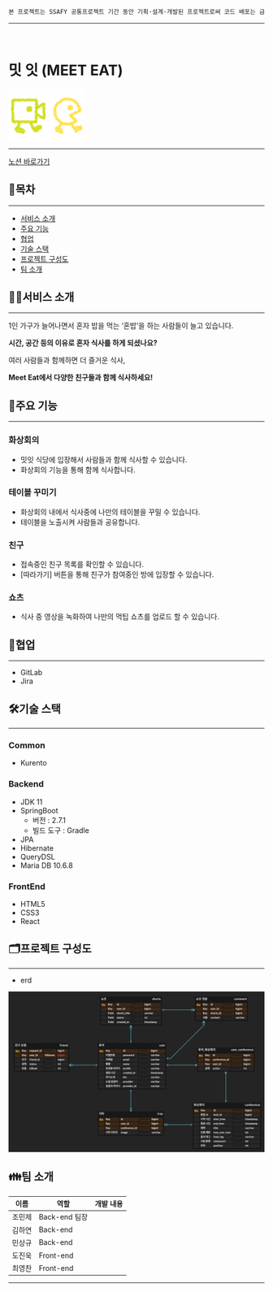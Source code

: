 ```markdown
본 프로젝트는 SSAFY 공통프로젝트 기간 동안 기획·설계·개발된 프로젝트로써 코드 배포는 금지되어 첨부하지 않고, README 로만 저의 개발 기록을 작성합니다. 관련하여 dojinuk@kakao.com으로 연락해주시면, 비밀 유지 사항을 벗어나지 않는 내에서 궁금한 내용 해결해드릴 수 있도록 하겠습니다.
```

---

<br>


# **밋 잇 (MEET EAT)**
![logo](/readme_assets/logo2.png)


---

[노션 바로가기](https://www.notion.so/7ffa25df806c4cf2866246e527767abb)

## 📌목차

---

- [서비스 소개](#서비스-소개)
- [주요 기능](#주요-기능)
- [협업](#협업)
- [기술 스택](#기술-스택)
- [프로젝트 구성도](#️프로젝트-구성도)
- [팀 소개](#팀-소개)

## 💁‍♀️서비스 소개

---

1인 가구가 늘어나면서 혼자 밥을 먹는 ‘혼밥’을 하는 사람들이 늘고 있습니다.

**시간, 공간 등의 이유로 혼자 식사를 하게 되셨나요?**

여러 사람들과 함께하면 더 즐거운 식사,

**Meet Eat에서 다양한 친구들과 함께 식사하세요!**

## 🌟주요 기능

---

### 화상회의

- 밋잇 식당에 입장해서 사람들과 함께 식사할 수 있습니다.
- 화상회의 기능을 통해 함께 식사합니다.

### 테이블 꾸미기

- 화상회의 내에서 식사중에 나만의 테이블을 꾸밀 수 있습니다.
- 테이블을 노출시켜 사람들과 공유합니다.

### 친구

- 접속중인 친구 목록를 확인할 수 있습니다.
- [따라가기] 버튼을 통해 친구가 참여중인 방에 입장할 수 있습니다.

### 쇼츠

- 식사 중 영상을 녹화하여 나만의 먹팁 쇼츠를 업로드 할 수 있습니다.

## 🔨협업

---

- GitLab
- Jira

## 🛠기술 스택

---

### Common

- Kurento

### Backend

- JDK 11
- SpringBoot
  - 버전 : 2.7.1
  - 빌드 도구 : Gradle
- JPA
- Hibernate
- QueryDSL
- Maria DB 10.6.8

### FrontEnd

- HTML5
- CSS3
- React

## 🗂️프로젝트 구성도

---

- erd

![erd](/readme_assets/erd.png)

## 👪팀 소개

| 이름   | 역할          | 개발 내용 |
| ------ | ------------- | --------- |
| 조민제 | Back-end 팀장 |           |
| 김하연 | Back-end      |           |
| 민상규 | Back-end      |           |
| 도진욱 | Front-end     |           |
| 최영찬 | Front-end     |           |

---

